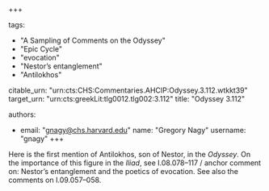 +++

tags:
- "A Sampling of Comments on the Odyssey"
- "Epic Cycle"
- "evocation"
- "Nestor’s entanglement"
- "Antilokhos"

citable_urn: "urn:cts:CHS:Commentaries.AHCIP:Odyssey.3.112.wtkkt39"
target_urn: "urn:cts:greekLit:tlg0012.tlg002:3.112"
title: "Odyssey 3.112"

authors:
- email: "gnagy@chs.harvard.edu"
  name: "Gregory Nagy"
  username: "gnagy"
+++

<p>Here is the first mention of Antilokhos, son of Nestor, in the <em>Odyssey</em>. On the importance of this figure in the <em>Iliad</em>, see I.08.078–117 / anchor comment on: Nestor’s entanglement and the poetics of evocation. See also the comments on I.09.057–058. </p>